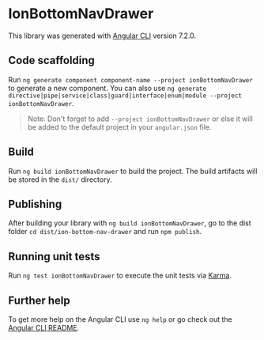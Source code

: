 # IonBottomNavDrawer

This library was generated with [Angular CLI](https://github.com/angular/angular-cli) version 7.2.0.

## Code scaffolding

Run `ng generate component component-name --project ionBottomNavDrawer` to generate a new component. You can also use `ng generate directive|pipe|service|class|guard|interface|enum|module --project ionBottomNavDrawer`.
> Note: Don't forget to add `--project ionBottomNavDrawer` or else it will be added to the default project in your `angular.json` file. 

## Build

Run `ng build ionBottomNavDrawer` to build the project. The build artifacts will be stored in the `dist/` directory.

## Publishing

After building your library with `ng build ionBottomNavDrawer`, go to the dist folder `cd dist/ion-bottom-nav-drawer` and run `npm publish`.

## Running unit tests

Run `ng test ionBottomNavDrawer` to execute the unit tests via [Karma](https://karma-runner.github.io).

## Further help

To get more help on the Angular CLI use `ng help` or go check out the [Angular CLI README](https://github.com/angular/angular-cli/blob/master/README.md).
